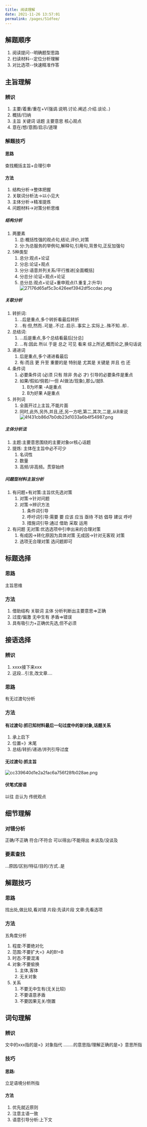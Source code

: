 ```yaml
---
title: 阅读理解
date: 2021-11-26 13:57:01
permalink: /pages/51dfee/
---
```


## 解题顺序
1. 阅读提问--明确题型思路
2. 扫读材料--定位分析理解
3. 对比选项--快速精准作答
## 主旨理解
### 辨识
1. 主要/着重/重在+V(强调.说明.讨论.阐述.介绍.谈论..)
2. 概括/归纳
3. 主旨 关键词 话题 主要意思 核心观点
4. 意在/想/意图/启示/道理
### 解题技巧
#### 思路
查找概括主旨+合理引申
#### 方法
1. 结构分析->整体把握
2. 关联词分析法->以小见大
3. 主体分析->精准提炼
4. 问题材料->对策分析思维
##### 结构分析
1. 两要素
	1. 总:概括性强的观点句,结论,评价,对策
	2. 分:为总服务的举例句,解释句,引用句,背景句,正反加强句
2. 5种类型
	1. 总分:观点+论证
	2. 分总:论证+观点
	3. 分分:语意并列关系/平行推进[全面概括]
	4. 分总分:论证+观点+论证
	5. 总分总:观点+论证+重申观点(1.重复,2:升华)
![27176d65af5c3c426eef3942df5ccdac.png](/_resources/27176d65af5c3c426eef3942df5ccdac.png)
##### 关联分析
1. 转折词:
	1. ..后是重点,多个转折看最后转折
	2. ..有:但,然而..可是..不过..启示..事实上.实际上..殊不知..却..
2. 总结词:
	1. ...后是重点,多个总结看最后[分总]
	2. ...有:因此 所以 于是 总之 可见 看来 综上所述,概而论之,换句话说
3. 递进词
	1. 后是重点,多个递进看最后
	2. 有:而且 更 升至 重要的是 特别是 尤其是 关键是 并且 也 还
4. 条件词
	1. 必要条件词 (必须 只有 除非 务必 才) 引导的必要条件是重点
	2. 如果/假如/倘若/一但 A(做法/现象),那么/就B.
		1. B为坏果 -A是重点
		2. B为好果 A是重点
5. 并列词
	1. 全面开过上主旨,不能片面
	2. 同时,此外,另外,并且,还,另一方吧,第二,其次,二是,从B来说
![4f431cb86d7b0db23d1033a6b4f54987.png](/_resources/4f431cb86d7b0db23d1033a6b4f54987.png)
##### 主体分析法
1. 主题:主要意思围绕的主要对象or核心话题
2. 提炼: 主体在主旨中必不可少
	1. 名词性
	2. 数量
	3. 高频/非高频。贯穿始终
##### 问题型材料主旨分析
1. 有问题+有对策:主旨优先选对策
	1. 对策->针对问题
	2. 对策->辨识方法
		1. 条件词引导
		2. 呼吁词引导:需要 要 应该 应当 亟待 不妨 倡导 建议 呼吁
		3. 措施词引导:通过 借助 采取 运用
2. 有问题 无对策:优选选项中引申出来的合理对策
	1. 有成因->转化原因为具体对策  无成因->针对无客观 对策
	2. 选项无合理对策 选问题即可
## 标题选择
### 思路
主旨思维
### 方法
1. 借助结构 关联词 主体 分析判断出主要意思=>正确
2. 过度/偏激 无中生有 矛盾=>错误
3. 具有吸引力+正确优先选,但不必须
## 接语选择
### 辨识
1. xxxx接下来xxx
2. 这段...引言,改文章....
### 思路
有无过渡句分析
### 方法
#### 有过渡句:抓已知材料最后一句过度中的新对象,话题关系
1. 承上启下
2. 位置=》末尾
3. 总结/转折/递进/并列引导过度
#### 无过渡句:抓主旨
![cc339640d1e2a2fac6a756f28fb028ae.png](/_resources/cc339640d1e2a2fac6a756f28fb028ae.png)
#### 伏笔式接语
以往 总认为 传统观点
## 细节理解
### 对错分析
正确/不正确
符合/不符合
可以得出/不能得出
未谈及/没谈及
### 要素查找
...原因/区别/特征/目的/方式..是
## 解题技巧
### 思路
找出处,做比较,看对错
片段:先读片段
文章:先看选项
### 方法
五角度分析
1. 程度:不要绝对化
2. 范围:不要扩大=》A的B!=B
3. 时态:不要混淆
4. 对象:不要偷换
	1. 主体,客体
	2. 无关对象
5. 关系
	1. 不要无中生有(无关比较) 
	2. 不要语意矛盾
	3. 不要因果无关/倒置
## 词句理解
### 辨识
文中的xxx指的是=》对象指代
........的意思指/理解正确的是=》意思所指
### 技巧
#### 思路:
立足语境分析所指
#### 方法
1. 优先就近原则
2. 注意主语一致
3. 语意引导分析:上下文
